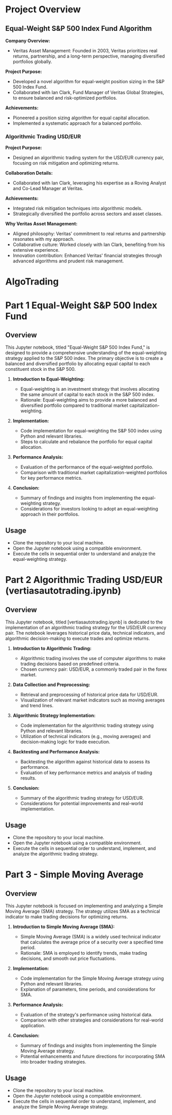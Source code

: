 # Project Overview

## Equal-Weight S&P 500 Index Fund Algorithm

**Company Overview:**
- Veritas Asset Management: Founded in 2003, Veritas prioritizes real returns, partnership, and a long-term perspective, managing diversified portfolios globally.

**Project Purpose:**
- Developed a novel algorithm for equal-weight position sizing in the S&P 500 Index Fund.
- Collaborated with Ian Clark, Fund Manager of Veritas Global Strategies, to ensure balanced and risk-optimized portfolios.

**Achievements:**
- Pioneered a position sizing algorithm for equal capital allocation.
- Implemented a systematic approach for a balanced portfolio.

### Algorithmic Trading USD/EUR

**Project Purpose:**
- Designed an algorithmic trading system for the USD/EUR currency pair, focusing on risk mitigation and optimizing returns.

**Collaboration Details:**
- Collaborated with Ian Clark, leveraging his expertise as a Roving Analyst and Co-Lead Manager at Veritas.

**Achievements:**
- Integrated risk mitigation techniques into algorithmic models.
- Strategically diversified the portfolio across sectors and asset classes.

**Why Veritas Asset Management:**
- Aligned philosophy: Veritas' commitment to real returns and partnership resonates with my approach.
- Collaborative culture: Worked closely with Ian Clark, benefiting from his extensive experience.
- Innovation contribution: Enhanced Veritas' financial strategies through advanced algorithms and prudent risk management.

# AlgoTrading

# Part 1 Equal-Weight S&P 500 Index Fund

## Overview

This Jupyter notebook, titled "Equal-Weight S&P 500 Index Fund," is designed to provide a comprehensive understanding of the equal-weighting strategy applied to the S&P 500 index. The primary objective is to create a balanced and diversified portfolio by allocating equal capital to each constituent stock in the S&P 500.

1. **Introduction to Equal-Weighting:**
   - Equal-weighting is an investment strategy that involves allocating the same amount of capital to each stock in the S&P 500 index.
   - Rationale: Equal-weighting aims to provide a more balanced and diversified portfolio compared to traditional market capitalization-weighting.

2. **Implementation:**
   - Code implementation for equal-weighting the S&P 500 index using Python and relevant libraries.
   - Steps to calculate and rebalance the portfolio for equal capital allocation.

3. **Performance Analysis:**
   - Evaluation of the performance of the equal-weighted portfolio.
   - Comparison with traditional market capitalization-weighted portfolios for key performance metrics.

4. **Conclusion:**
   - Summary of findings and insights from implementing the equal-weighting strategy.
   - Considerations for investors looking to adopt an equal-weighting approach in their portfolios.

## Usage

- Clone the repository to your local machine.
- Open the Jupyter notebook using a compatible environment.
- Execute the cells in sequential order to understand and analyze the equal-weighting strategy.

# Part 2 Algorithmic Trading USD/EUR (vertiasautotrading.ipynb)

## Overview

This Jupyter notebook, titled [vertiasautotrading.ipynb] is dedicated to the implementation of an algorithmic trading strategy for the USD/EUR currency pair. The notebook leverages historical price data, technical indicators, and algorithmic decision-making to execute trades and optimize returns.

1. **Introduction to Algorithmic Trading:**
   - Algorithmic trading involves the use of computer algorithms to make trading decisions based on predefined criteria.
   - Chosen currency pair: USD/EUR, a commonly traded pair in the forex market.

2. **Data Collection and Preprocessing:**
   - Retrieval and preprocessing of historical price data for USD/EUR.
   - Visualization of relevant market indicators such as moving averages and trend lines.

3. **Algorithmic Strategy Implementation:**
   - Code implementation for the algorithmic trading strategy using Python and relevant libraries.
   - Utilization of technical indicators (e.g., moving averages) and decision-making logic for trade execution.

4. **Backtesting and Performance Analysis:**
   - Backtesting the algorithm against historical data to assess its performance.
   - Evaluation of key performance metrics and analysis of trading results.

5. **Conclusion:**
   - Summary of the algorithmic trading strategy for USD/EUR.
   - Considerations for potential improvements and real-world implementation.

## Usage

- Clone the repository to your local machine.
- Open the Jupyter notebook using a compatible environment.
- Execute the cells in sequential order to understand, implement, and analyze the algorithmic trading strategy.

# Part 3 - Simple Moving Average 

## Overview

This Jupyter notebook is focused on implementing and analyzing a Simple Moving Average (SMA) strategy. The strategy utilizes SMA as a technical indicator to make trading decisions for optimizing returns.

1. **Introduction to Simple Moving Average (SMA):**
   - Simple Moving Average (SMA) is a widely used technical indicator that calculates the average price of a security over a specified time period.
   - Rationale: SMA is employed to identify trends, make trading decisions, and smooth out price fluctuations.

2. **Implementation:**
   - Code implementation for the Simple Moving Average strategy using Python and relevant libraries.
   - Explanation of parameters, time periods, and considerations for SMA.

3. **Performance Analysis:**
   - Evaluation of the strategy's performance using historical data.
   - Comparison with other strategies and considerations for real-world application.

4. **Conclusion:**
   - Summary of findings and insights from implementing the Simple Moving Average strategy.
   - Potential enhancements and future directions for incorporating SMA into broader trading strategies.

## Usage

- Clone the repository to your local machine.
- Open the Jupyter notebook using a compatible environment.
- Execute the cells in sequential order to understand, implement, and analyze the Simple Moving Average strategy.
